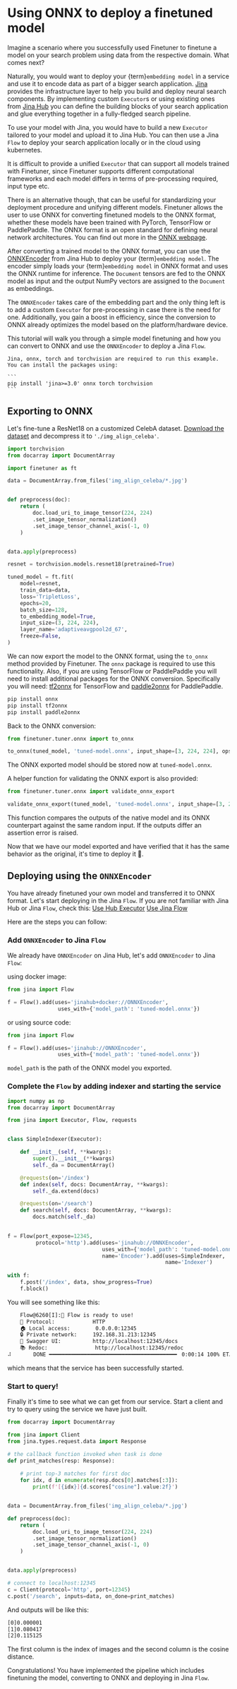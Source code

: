 # Using ONNX to deploy a finetuned model

Imagine a scenario where you successfully used Finetuner to finetune a model on your search problem using data from the respective domain. What comes next?

Naturally, you would want to deploy your {term}`embedding model` in a service and use it to
encode data as part of a bigger search application. [Jina](https://docs.jina.ai/)
provides the infrastructure layer to help you build and deploy neural search components.
By implementing custom `Executor`s or using existing ones from [Jina Hub](https://hub.jina.ai/)
you can define the building blocks of your search application and glue everything
together in a fully-fledged search pipeline.

To use your model with Jina, you would have to build a new `Executor` tailored to your model and upload it to Jina Hub. You can then use a Jina `Flow` to deploy your search
application locally or in the cloud using kubernetes.

It is difficult to provide a unified `Executor` that can support all models trained with Finetuner,
since Finetuner supports different computational frameworks and each model differs in terms
of pre-processing required, input type etc.

There is an alternative though, that can be useful for standardizing your deployment
procedure and unifying different models. Finetuner allows the user to use ONNX for converting
finetuned models to the ONNX format, whether these models have been trained with PyTorch,
TensorFlow or PaddlePaddle. The ONNX format is an open standard for defining
neural network architectures. You can find out more in the [ONNX webpage](https://onnx.ai/).

After converting a trained model to the ONNX format, you can use the
[ONNXEncoder](https://hub.jina.ai/executor/2cuinbko) from Jina Hub to deploy your {term}`embedding
model`. The encoder simply loads your {term}`embedding model` in ONNX format and uses the ONNX
runtime for inference. The `Document` tensors are fed to the ONNX model as input
and the output NumPy vectors are assigned to the `Document` as embeddings.

The `ONNXEncoder` takes care of the embedding part and the only thing left is to add a custom
`Executor` for pre-processing in case there is the need for one. Additionally, you gain
a boost in efficiency, since the conversion to ONNX already optimizes the model based on the platform/hardware device.

This tutorial will walk you through a simple model finetuning and how you can convert to
ONNX and use the `ONNXEncoder` to deploy a Jina `Flow`.

````{info}
Jina, onnx, torch and torchvision are required to run this example. You can install the packages using:

```
pip install 'jina>=3.0' onnx torch torchvision
```
````


## Exporting to ONNX

Let's fine-tune a ResNet18 on a customized CelebA dataset.
[Download the dataset](https://static.jina.ai/celeba/celeba-img.zip) and decompress it to
`'./img_align_celeba'`.

```python
import torchvision
from docarray import DocumentArray

import finetuner as ft

data = DocumentArray.from_files('img_align_celeba/*.jpg')


def preprocess(doc):
    return (
        doc.load_uri_to_image_tensor(224, 224)
        .set_image_tensor_normalization()
        .set_image_tensor_channel_axis(-1, 0)
    )


data.apply(preprocess)

resnet = torchvision.models.resnet18(pretrained=True)

tuned_model = ft.fit(
    model=resnet,
    train_data=data,
    loss='TripletLoss',
    epochs=20,
    batch_size=128,
    to_embedding_model=True,
    input_size=(3, 224, 224),
    layer_name='adaptiveavgpool2d_67',
    freeze=False,
)

```

We can now export the model to the ONNX format, using the `to_onnx` method provided
by Finetuner. The `onnx` package is required to use this functionality. Also, if
you are using TensorFlow or PaddlePaddle you will need to install additional packages
for the ONNX conversion. Specifically you will need: 
[tf2onnx](https://github.com/onnx/tensorflow-onnx) for TensorFlow and
[paddle2onnx](https://github.com/PaddlePaddle/Paddle2ONNX) for PaddlePaddle.

```bash
pip install onnx
pip install tf2onnx
pip install paddle2onnx
```

Back to the ONNX conversion:

```python
from finetuner.tuner.onnx import to_onnx

to_onnx(tuned_model, 'tuned-model.onnx', input_shape=[3, 224, 224], opset_version=13)
```

The ONNX exported model should be stored now at `tuned-model.onnx`.

A helper function for validating the ONNX export is also provided:
```python
from finetuner.tuner.onnx import validate_onnx_export

validate_onnx_export(tuned_model, 'tuned-model.onnx', input_shape=[3, 224, 224])
```

This function compares the outputs of the native model and its ONNX counterpart against
the same random input. If the outputs differ an assertion error is raised.

Now that we have our model exported and have verified that it has the same behavior as the
original, it's time to deploy it 🚀.


## Deploying using the `ONNXEncoder`

You have already finetuned your own model and transferred it to ONNX format. Let's start deploying in the Jina `Flow`. If you are not familiar with Jina Hub or Jina `Flow`, check this:
[Use Hub Executor](https://docs.jina.ai/advanced/hub/use-hub-executor/)
[Use Jina Flow](https://docs.jina.ai/fundamentals/flow/)

Here are the steps you can follow:

### Add `ONNXEncoder` to Jina `Flow`

We already have `ONNXEncoder` on Jina Hub, let's add `ONNXEncoder` to Jina `Flow`:

using docker image:

```python
from jina import Flow

f = Flow().add(uses='jinahub+docker://ONNXEncoder',
                uses_with={'model_path': 'tuned-model.onnx'})
```

or using source code:

```python
from jina import Flow

f = Flow().add(uses='jinahub://ONNXEncoder',
                uses_with={'model_path': 'tuned-model.onnx'})
```

`model_path` is the path of the ONNX model you exported.

### Complete the `Flow` by adding indexer and starting the service

```python
import numpy as np
from docarray import DocumentArray

from jina import Executor, Flow, requests


class SimpleIndexer(Executor):

    def __init__(self, **kwargs):
        super().__init__(**kwargs)
        self._da = DocumentArray()

    @requests(on='/index')
    def index(self, docs: DocumentArray, **kwargs):
        self._da.extend(docs)

    @requests(on='/search')
    def search(self, docs: DocumentArray, **kwargs):
        docs.match(self._da)
        

f = Flow(port_expose=12345, 
         protocol='http').add(uses='jinahub://ONNXEncoder', 
                              uses_with={'model_path': 'tuned-model.onnx'},
                              name='Encoder').add(uses=SimpleIndexer, 
                                                  name='Indexer')
        
with f:
    f.post('/index', data, show_progress=True)
    f.block()
```

You will see something like this:

```bash
    Flow@6260[I]:🎉 Flow is ready to use!                                           
    🔗 Protocol:            HTTP
    🏠 Local access:        0.0.0.0:12345
    🔒 Private network:     192.168.31.213:12345
    💬 Swagger UI:          http://localhost:12345/docs
    📚 Redoc:               http://localhost:12345/redoc
⠼       DONE ━━━━━━━━━━━━━━━━━━━━━━━━━━━━━━━━━━━━━━━━╸ 0:00:14 100% ETA: 0 seconds 80 steps done in 14 seconds
```

which means that the service has been successfully started.

### Start to query!

Finally it's time to see what we can get from our service. Start a client and try to query using the service we have just built. 

```python
from docarray import DocumentArray

from jina import Client
from jina.types.request.data import Response

# the callback function invoked when task is done
def print_matches(resp: Response):
   
    # print top-3 matches for first doc
    for idx, d in enumerate(resp.docs[0].matches[:3]):
        print(f'[{idx}]{d.scores["cosine"].value:2f}')


data = DocumentArray.from_files('img_align_celeba/*.jpg')

def preprocess(doc):
    return (
        doc.load_uri_to_image_tensor(224, 224)
        .set_image_tensor_normalization()
        .set_image_tensor_channel_axis(-1, 0)
    )


data.apply(preprocess)

# connect to localhost:12345
c = Client(protocol='http', port=12345)
c.post('/search', inputs=data, on_done=print_matches)
```

And outputs will be like this:

```bash
[0]0.000001
[1]0.080417
[2]0.115125
```

The first column is the index of images and the second column is the cosine distance.

Congratulations! You have implemented the pipeline which includes finetuning the model, converting to ONNX and deploying in Jina `Flow`.